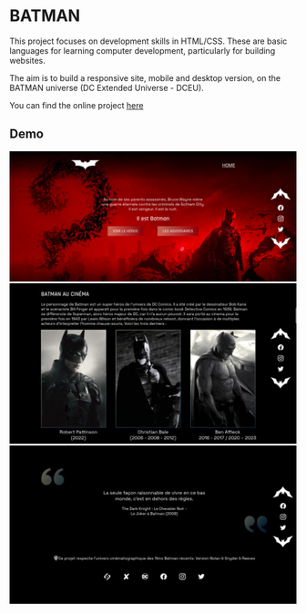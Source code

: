 # BATMAN
This project focuses on development skills in HTML/CSS. These are basic languages for learning computer development, particularly for building websites.

The aim is to build a responsive site, mobile and desktop version, on the BATMAN universe (DC Extended Universe - DCEU).

You can find the online project [here](https://batman-cc7h.onrender.com/)

## Demo
<div align="center">
    <img src="./demo/bat-header.png">
    <img src="./demo/bat-body.png">
    <img src="./demo/bat-footer.png">
<div>